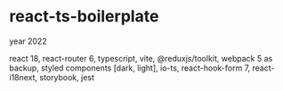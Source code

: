 # react-ts-boilerplate
year 2022

react 18, 
react-router 6, 
typescript, 
vite,
@reduxjs/toolkit,
webpack 5 as backup, 
styled components [dark, light], 
io-ts, 
react-hook-form 7, 
react-i18next, 
storybook,
jest
